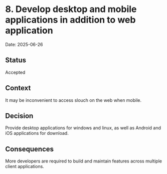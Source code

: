 # 8. Develop desktop and mobile applications in addition to web application

Date: 2025-06-26

## Status

Accepted

## Context

It may be inconvenient to access slouch on the web when mobile.

## Decision

Provide desktop applications for windows and linux, as well as Android and iOS applications for download.

## Consequences

More developers are required to build and maintain features across multiple client applications.
